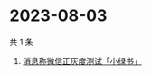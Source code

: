 # 2023-08-03

共 1 条

<!-- BEGIN -->
<!-- 最后更新时间 Thu Aug 03 2023 00:05:58 GMT+0800 (China Standard Time) -->

1. [消息称微信正灰度测试「小绿书」](https://www.zhihu.com/search?q=消息称微信正灰度测试「小绿书」)

<!-- END -->
